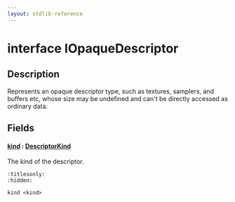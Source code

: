 ```yaml
---
layout: stdlib-reference
---
```


# interface IOpaqueDescriptor

## Description

Represents an opaque descriptor type, such as textures, samplers, and buffers etc,
whose size may be undefined and can't be directly accessed as ordinary data.


## Fields

####  <a id="decl-kind"></a>[kind]() : [DescriptorKind](../types/descriptorkind-0a/index)
The kind of the descriptor.



```{toctree}
:titlesonly:
:hidden:

kind <kind>
```
